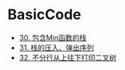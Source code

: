 # BasicCode

- [30. 包含Min函数的栈](https://github.com/hxchen/BasicCode/tree/master/algorithms/java/src/minInStack/)
- [31. 栈的压入、弹出序列](https://github.com/hxchen/BasicCode/blob/master/algorithms/java/src/stackPushPopOrder/StackPushPopOrder.java)
- [32. 不分行从上往下打印二叉树](https://github.com/hxchen/BasicCode/blob/master/algorithms/java/src/printTreeFromTopToBottom/PrintTreeFromTopToBottom.java)